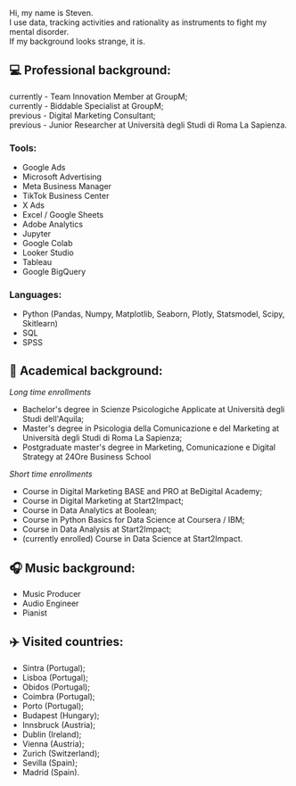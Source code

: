 Hi, my name is Steven. <br>
I use data, tracking activities and rationality as instruments to fight my mental disorder. <br>
If my background looks strange, it is. <br>

## 💻 Professional background:

currently - Team Innovation Member at GroupM; <br>
currently - Biddable Specialist at GroupM; <br>
previous - Digital Marketing Consultant; <br>
previous - Junior Researcher at Università degli Studi di Roma La Sapienza. <br>

### Tools:

- Google Ads
- Microsoft Advertising
- Meta Business Manager
- TikTok Business Center
- X Ads
- Excel / Google Sheets
- Adobe Analytics
- Jupyter
- Google Colab
- Looker Studio
- Tableau
- Google BigQuery

### Languages:

- Python (Pandas, Numpy, Matplotlib, Seaborn, Plotly, Statsmodel, Scipy, Skitlearn)
- SQL
- SPSS

## 🏫 Academical background:

_Long time enrollments_

- Bachelor's degree in Scienze Psicologiche Applicate at Università degli Studi dell'Aquila; <br>
- Master's degree in Psicologia della Comunicazione e del Marketing at Università degli Studi di Roma La Sapienza; <br>
- Postgraduate master's degree in Marketing, Comunicazione e Digital Strategy at 24Ore Business School <br>

_Short time enrollments_

- Course in Digital Marketing BASE and PRO at BeDigital Academy; <br>
- Course in Digital Marketing at Start2Impact; <br>
- Course in Data Analytics at Boolean; <br>
- Course in Python Basics for Data Science at Coursera / IBM; <br>
- Course in Data Analysis at Start2Impact; <br>
- (currently enrolled) Course in Data Science at Start2Impact. <br>

## 🎧 Music background:

- Music Producer
- Audio Engineer
- Pianist

## ✈️ Visited countries:

- Sintra (Portugal); <br> 
- Lisboa (Portugal); <br>
- Obidos (Portugal); <br>
- Coimbra (Portugal); <br>
- Porto (Portugal); <br>
- Budapest (Hungary); <br>
- Innsbruck (Austria); <br>
- Dublin (Ireland); <br>
- Vienna (Austria); <br>
- Zurich (Switzerland); <br>
- Sevilla (Spain); <br>
- Madrid (Spain). <br>
